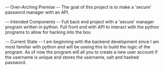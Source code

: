 -- Over-Arching Premise --
The goal of this project is to make a 'secure' password manager with an API.

-- Intended Components --
Full back end project with a 'secure' manager program written in python.
Full front end with API to interact with the python programs to allow for hacking into the box.

-- Current State --
I am beginning with the backend development since I am most familiar with python and will be useing this to build the logic of the program.
As of now the program will all you to create a new user account if the username is unique and stores the username, salt and hashed password.
